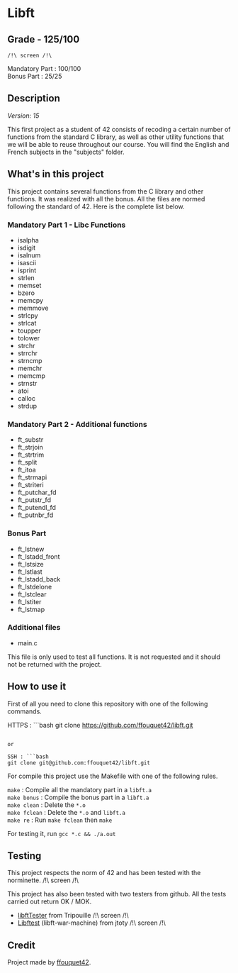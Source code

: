# Libft

## Grade - 125/100

	/!\ screen /!\
Mandatory Part : 100/100  
Bonus Part : 25/25

## Description

*Version: 15*

This first project as a student of 42 consists of recoding a certain number of functions from the standard C library, as well as other utility functions that we will be able to reuse throughout our course. You will find the English and French subjects in the "subjects" folder.

## What's in this project

This project contains several functions from the C library and other functions. It was realized with all the bonus. All the files are normed following the standard of 42. Here is the complete list below.

### Mandatory Part 1 - Libc Functions

* isalpha
* isdigit
* isalnum
* isascii
* isprint
* strlen
* memset
* bzero
* memcpy
* memmove
* strlcpy
* strlcat
* toupper
* tolower
* strchr
* strrchr
* strncmp
* memchr
* memcmp
* strnstr
* atoi
* calloc
* strdup

### Mandatory Part 2 - Additional functions

* ft_substr
* ft_strjoin
* ft_strtrim
* ft_split
* ft_itoa
* ft_strmapi
* ft_striteri
* ft_putchar_fd
* ft_putstr_fd
* ft_putendl_fd
* ft_putnbr_fd

### Bonus Part

* ft_lstnew
* ft_lstadd_front
* ft_lstsize
* ft_lstlast
* ft_lstadd_back
* ft_lstdelone
* ft_lstclear
* ft_lstiter
* ft_lstmap

### Additional files

* main.c

This file is only used to test all functions. It is not requested and it should not be returned with the project.

## How to use it

First of all you need to clone this repository with one of the following commands.

HTTPS : ```bash
git clone https://github.com/ffouquet42/libft.git
```

or

SSH : ```bash
git clone git@github.com:ffouquet42/libft.git
```

For compile this project use the Makefile with one of the following rules.

`make` : Compile all the mandatory part in a `libft.a`  
`make bonus` : Compile the bonus part in a `libft.a`  
`make clean` : Delete the `*.o`  
`make fclean` : Delete the `*.o` and `libft.a`  
`make re` : Run `make fclean` then `make`  

For testing it, run `gcc *.c && ./a.out`

## Testing

This project respects the norm of 42 and has been tested with the norminette.
	/!\ screen /!\

This project has also been tested with two testers from github. All the tests carried out return OK / MOK.

* [libftTester](https://github.com/Tripouille/libftTester) from Tripouille
	/!\ screen /!\
* [Libftest](https://github.com/jtoty/Libftest) (libft-war-machine) from jtoty
	/!\ screen /!\

## Credit

Project made by [ffouquet42](https://github.com/ffouquet42).